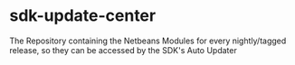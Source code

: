 # sdk-update-center
The Repository containing the Netbeans Modules for every nightly/tagged release, so they can be accessed by the SDK's Auto Updater
